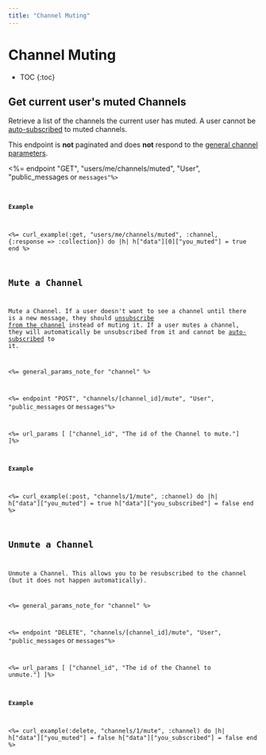 ```yaml
---
title: "Channel Muting"
---
```


# Channel Muting

* TOC
{:toc}

## Get current user's muted Channels

Retrieve a list of the channels the current user has muted. A user cannot be [auto-subscribed](/docs/guides/messaging/#subscriptions) to muted channels.

This endpoint is **not** paginated and does **not** respond to the [general channel parameters](/reference/resources/channel/#general-parameters).

<%= endpoint "GET", "users/me/channels/muted", "User", "public_messages</code> or <code>messages"%>

#### Example

<%= curl_example(:get, "users/me/channels/muted", :channel, {:response => :collection}) do |h|
    h["data"][0]["you_muted"] = true
end %>

## Mute a Channel

Mute a Channel. If a user doesn't want to see a channel until there is a new message, they should [unsubscribe from the channel](/reference/resources/channel/subscriptions/#unsubscribe-from-a-channel) instead of muting it. If a user mutes a channel, they will automatically be unsubscribed from it and cannot be [auto-subscribed](/docs/guides/messaging/#subscriptions) to it.

<%= general_params_note_for "channel" %>

<%= endpoint "POST", "channels/[channel_id]/mute", "User", "public_messages</code> or <code>messages"%>

<%= url_params [
    ["channel_id", "The id of the Channel to mute."]
]%>

#### Example

<%= curl_example(:post, "channels/1/mute", :channel) do |h|
    h["data"]["you_muted"] = true
    h["data"]["you_subscribed"] = false
end %>

## Unmute a Channel

Unmute a Channel. This allows you to be resubscribed to the channel (but it does not happen automatically).

<%= general_params_note_for "channel" %>

<%= endpoint "DELETE", "channels/[channel_id]/mute", "User", "public_messages</code> or <code>messages"%>

<%= url_params [
    ["channel_id", "The id of the Channel to unmute."]
]%>

#### Example

<%= curl_example(:delete, "channels/1/mute", :channel) do |h|
    h["data"]["you_muted"] = false
    h["data"]["you_subscribed"] = false
end %>
